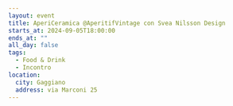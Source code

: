 ```yaml
---
layout: event
title: AperiCeramica @AperitifVintage con Svea Nilsson Design
starts_at: 2024-09-05T18:00:00
ends_at: ""
all_day: false
tags:
  - Food & Drink
  - Incontro
location:
  city: Gaggiano
  address: via Marconi 25
---
```

